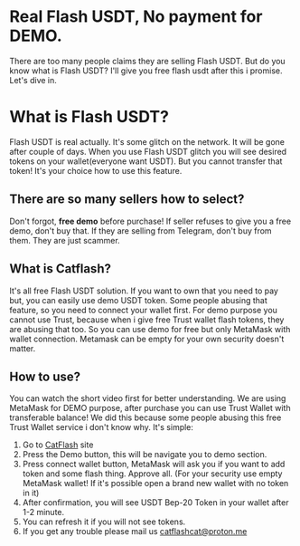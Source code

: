 # Real Flash USDT, No payment for DEMO.

There are too many people claims they are selling Flash USDT. But do you know what is Flash USDT? I'll give you free flash usdt after this i promise. Let's dive in. 

# What is Flash USDT?

Flash USDT is real actually. It's some glitch on the network. It will be gone after couple of days. When you use Flash USDT glitch you will see desired tokens on your wallet(everyone want USDT). But you cannot transfer that token! It's your choice how to use this feature.

## There are so many sellers how to select?

Don't forgot, **free demo** before purchase! If seller refuses to give you a free demo, don't buy that. If they are selling from Telegram, don't buy from them. They are just scammer. 

## What is Catflash?

It's all free Flash USDT solution. If you want to own that you need to pay but, you can easily use demo USDT token. Some people abusing that feature, so you need to connect your wallet first. For demo purpose you cannot use Trust, because when i give free Trust wallet flash tokens, they are abusing that too. So you can use demo for free but only MetaMask with wallet connection. Metamask can be empty for your own security doesn't matter.

## How to use?

You can watch the short video first for better understanding. We are using MetaMask for DEMO purpose, after purchase you can use Trust Wallet with transferable balance! We did this because some people abusing this free Trust Wallet service i don't know why.
It's simple:

 1. Go to [CatFlash](https://catflash.pro) site
 2. Press the Demo button, this will be navigate you to demo section.
 3. Press connect wallet button, MetaMask will ask you if you want to add token and some flash thing. Approve all. (For your security use empty MetaMask wallet! If it's possible open a brand new wallet with no token in it)
 4. After confirmation, you will see USDT Bep-20 Token in your wallet after 1-2 minute.
 5. You can refresh it if you will not see tokens.
 6. If you get any trouble please mail us [catflashcat@proton.me](mailto:catflashcat@proton.me)


